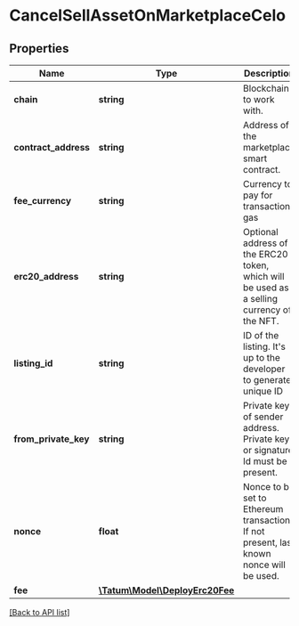 # CancelSellAssetOnMarketplaceCelo

## Properties

Name | Type | Description | Notes
------------ | ------------- | ------------- | -------------
**chain** | **string** | Blockchain to work with. |
**contract_address** | **string** | Address of the marketplace smart contract. |
**fee_currency** | **string** | Currency to pay for transaction gas |
**erc20_address** | **string** | Optional address of the ERC20 token, which will be used as a selling currency of the NFT. | [optional]
**listing_id** | **string** | ID of the listing. It&#39;s up to the developer to generate unique ID |
**from_private_key** | **string** | Private key of sender address. Private key, or signature Id must be present. |
**nonce** | **float** | Nonce to be set to Ethereum transaction. If not present, last known nonce will be used. | [optional]
**fee** | [**\Tatum\Model\DeployErc20Fee**](DeployErc20Fee.md) |  | [optional]

[[Back to API list]](../../README.md#api-endpoints)
